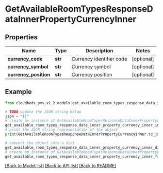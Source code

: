 # GetAvailableRoomTypesResponseDataInnerPropertyCurrencyInner


## Properties

Name | Type | Description | Notes
------------ | ------------- | ------------- | -------------
**currency_code** | **str** | Currency identifier code | [optional] 
**currency_symbol** | **str** | Currency symbol | [optional] 
**currency_position** | **str** | Currency position | [optional] 

## Example

```python
from cloudbeds_pms_v1_2.models.get_available_room_types_response_data_inner_property_currency_inner import GetAvailableRoomTypesResponseDataInnerPropertyCurrencyInner

# TODO update the JSON string below
json = "{}"
# create an instance of GetAvailableRoomTypesResponseDataInnerPropertyCurrencyInner from a JSON string
get_available_room_types_response_data_inner_property_currency_inner_instance = GetAvailableRoomTypesResponseDataInnerPropertyCurrencyInner.from_json(json)
# print the JSON string representation of the object
print(GetAvailableRoomTypesResponseDataInnerPropertyCurrencyInner.to_json())

# convert the object into a dict
get_available_room_types_response_data_inner_property_currency_inner_dict = get_available_room_types_response_data_inner_property_currency_inner_instance.to_dict()
# create an instance of GetAvailableRoomTypesResponseDataInnerPropertyCurrencyInner from a dict
get_available_room_types_response_data_inner_property_currency_inner_from_dict = GetAvailableRoomTypesResponseDataInnerPropertyCurrencyInner.from_dict(get_available_room_types_response_data_inner_property_currency_inner_dict)
```
[[Back to Model list]](../README.md#documentation-for-models) [[Back to API list]](../README.md#documentation-for-api-endpoints) [[Back to README]](../README.md)


